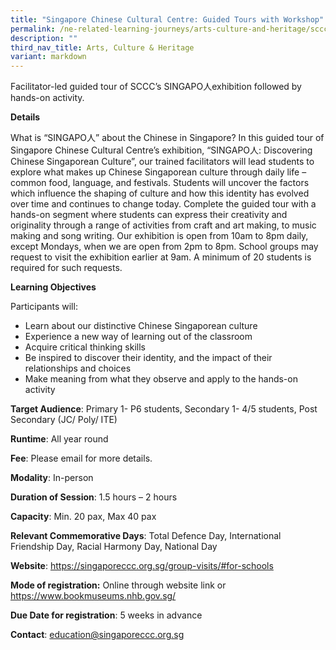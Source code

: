 ```yaml
---
title: "Singapore Chinese Cultural Centre: Guided Tours with Workshop"
permalink: /ne-related-learning-journeys/arts-culture-and-heritage/sccc/
description: ""
third_nav_title: Arts, Culture & Heritage
variant: markdown
---
```

Facilitator-led guided tour of SCCC’s SINGAPO人exhibition followed by hands-on activity.

**Details**

What is “SINGAPO人” about the Chinese in Singapore?   In this guided tour of Singapore Chinese Cultural Centre’s exhibition, “SINGAPO人: Discovering Chinese Singaporean Culture”, our trained facilitators will lead students to explore what makes up Chinese Singaporean culture through daily life – common food, language, and festivals. Students will uncover the factors which influence the shaping of culture and how this identity has evolved over time and continues to change today.   Complete the guided tour with a hands-on segment where students can express their creativity and originality through a range of activities from craft and art making, to music making and song writing.  Our exhibition is open from 10am to 8pm daily, except Mondays, when we are open from 2pm to 8pm. School groups may request to visit the exhibition earlier at 9am. A minimum of 20 students is required for such requests.

**Learning Objectives**

Participants will:

* Learn about our distinctive Chinese Singaporean culture
* Experience a new way of learning out of the classroom 
* Acquire critical thinking skills
* Be inspired to discover their identity, and the impact of their relationships and choices
* Make meaning from what they observe and apply to the hands-on activity

**Target Audience**: Primary 1- P6 students, Secondary 1- 4/5 students, Post Secondary (JC/ Poly/ ITE)

**Runtime**: All year round

**Fee**: Please email for more details.

**Modality**: In-person

**Duration of Session**: 1.5 hours – 2 hours

**Capacity**: Min. 20 pax, Max 40 pax

**Relevant Commemorative Days**: Total Defence Day, International Friendship Day, Racial Harmony Day, National Day

**Website**: https://singaporeccc.org.sg/group-visits/#for-schools

**Mode of registration:** Online through website link or https://www.bookmuseums.nhb.gov.sg/

**Due Date for registration**: 5 weeks in advance

**Contact**: education@singaporeccc.org.sg